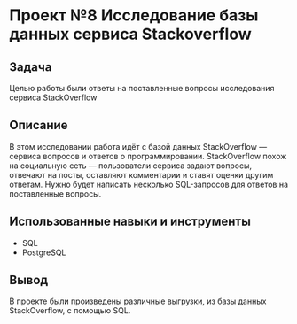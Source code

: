 # Проект №8 Исследование базы данных сервиса Stackoverflow
## Задача
Целью работы были ответы на поставленные вопросы исследования сервиса StackOverflow
## Описание
В этом исследовании работа идёт с базой данных StackOverflow — сервиса вопросов и ответов о программировании. StackOverflow похож на социальную сеть — пользователи сервиса задают вопросы, отвечают на посты, оставляют комментарии и ставят оценки другим ответам. Нужно будет написать несколько SQL-запросов для ответов на поставленные вопросы.
## Использованные навыки и инструменты
  - SQL
  - PostgreSQL
## Вывод
В проекте были произведены различные выгрузки, из базы данных StackOverflow, с помощью SQL.
